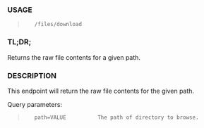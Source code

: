 <!--- This is an automatically generated file. DO NOT EDIT! --->
### USAGE ###
>        /files/download

### TL;DR; ###
Returns the raw file contents for a given path.

### DESCRIPTION ###
This endpoint will return the raw file contents for the
given path.

Query parameters:

>        path=VALUE          The path of directory to browse.